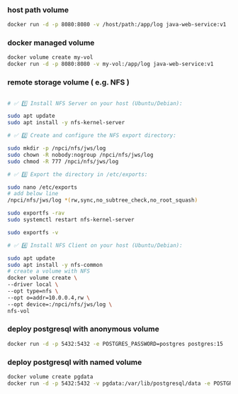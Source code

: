


### host path volume
  
  ```bash
  docker run -d -p 8080:8080 -v /host/path:/app/log java-web-service:v1
  ```
  
### docker managed volume
  
  ```bash
  docker volume create my-vol
  docker run -d -p 8080:8080 -v my-vol:/app/log java-web-service:v1
  ```


### remote storage volume  ( e.g. NFS )
  
  ```bash

# ✅ 1️⃣ Install NFS Server on your host (Ubuntu/Debian):

sudo apt update
sudo apt install -y nfs-kernel-server

# ✅ 2️⃣ Create and configure the NFS export directory:

sudo mkdir -p /npci/nfs/jws/log
sudo chown -R nobody:nogroup /npci/nfs/jws/log
sudo chmod -R 777 /npci/nfs/jws/log

# ✅ 3️⃣ Export the directory in /etc/exports:

sudo nano /etc/exports
# add below line
/npci/nfs/jws/log *(rw,sync,no_subtree_check,no_root_squash)

sudo exportfs -rav
sudo systemctl restart nfs-kernel-server

sudo exportfs -v

# ✅ 4️⃣ Install NFS Client on your host (Ubuntu/Debian):

sudo apt update
sudo apt install -y nfs-common
# create a volume with NFS
docker volume create \
  --driver local \
  --opt type=nfs \
  --opt o=addr=10.0.0.4,rw \
  --opt device=:/npci/nfs/jws/log \
  nfs-vol
  ```


  ### deploy postgresql with anonymous volume
  
  ```bash
  docker run -d -p 5432:5432 -e POSTGRES_PASSWORD=postgres postgres:15
  ```

  ### deploy postgresql with named volume
  
  ```bash
  docker volume create pgdata
  docker run -d -p 5432:5432 -v pgdata:/var/lib/postgresql/data -e POSTGRES_PASSWORD=postgres postgres:15
  ```